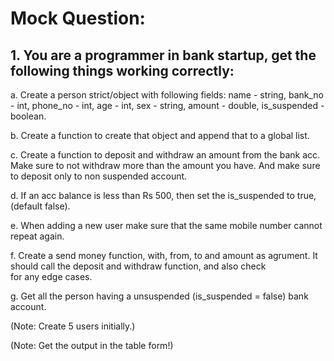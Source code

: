 # Mock Question:

## 1. You are a programmer in bank startup, get the following things working correctly: 
a. Create a person strict/object with following fields: name - string, bank_no - int, phone_no - int, age - int, sex - string, amount - double, is_suspended - boolean. 

b. Create a function to create that object and append that to a global list. 

c. Create a function to deposit and withdraw an amount from the bank acc. Make sure to not withdraw more than the amount you have. And make sure to deposit only to non suspended account.

d. If an acc balance is less than Rs 500, then set the is_suspended to true, (default false). 

e. When adding a new user make sure that the same mobile number cannot repeat again. 

f. Create a send money function, with, from, to and amount as agrument. It should call the deposit and withdraw function, and also check for any edge cases.

g. Get all the person having a unsuspended (is_suspended = false) bank account. 

(Note: Create 5 users initially.)

(Note: Get the output in the table form!)